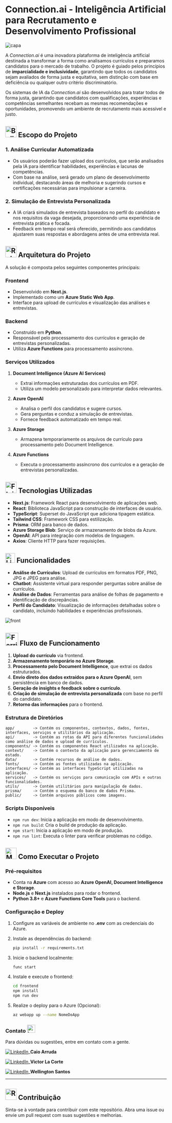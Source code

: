 # Connection.ai - Inteligência Artificial para Recrutamento e Desenvolvimento Profissional

![capa](https://github.com/devcaiada/connection.ai/blob/main/assets/capa.jpg?raw=true)

A *Connection.ai* é uma inovadora plataforma de inteligência artificial destinada a transformar a forma como analisamos currículos e preparamos candidatos para o mercado de trabalho. O projeto é guiado pelos princípios de **imparcialidade e inclusividade**, garantindo que todos os candidatos sejam avaliados de forma justa e equitativa, sem distinção com base em deficiência ou qualquer outro critério discriminatório.

Os sistemas de IA da *Connection.ai* são desenvolvidos para tratar todos de forma justa, garantindo que candidatos com qualificações, experiências e competências semelhantes recebam as mesmas recomendações e oportunidades, promovendo um ambiente de recrutamento mais acessível e justo.

## <img src="https://raw.githubusercontent.com/Tarikul-Islam-Anik/Animated-Fluent-Emojis/master/Emojis/Activities/Bullseye.png" alt="Bullseye" width="35" height="35" /> Escopo do Projeto
### **1. Análise Curricular Automatizada**
- Os usuários poderão fazer upload dos currículos, que serão analisados pela IA para identificar habilidades, experiências e lacunas de competências.
- Com base na análise, será gerado um plano de desenvolvimento individual, destacando áreas de melhoria e sugerindo cursos e certificações necessárias para impulsionar a carreira.

### **2. Simulação de Entrevista Personalizada**
- A IA criará simulados de entrevista baseados no perfil do candidato e nos requisitos da vaga desejada, proporcionando uma experiência de entrevista prática e focada.
- Feedback em tempo real será oferecido, permitindo aos candidatos ajustarem suas respostas e abordagens antes de uma entrevista real.

## <img src="https://raw.githubusercontent.com/Tarikul-Islam-Anik/Animated-Fluent-Emojis/master/Emojis/Smilies/Robot.png" alt="Robot" width="35" height="35" /> Arquitetura do Projeto
A solução é composta pelos seguintes componentes principais:

### **Frontend**
- Desenvolvido em **Next.js**.
- Implementado como um **Azure Static Web App**.
- Interface para upload de currículos e visualização das análises e entrevistas.

### **Backend**
- Construído em **Python**.
- Responsável pelo processamento dos currículos e geração de entrevistas personalizadas.
- Utiliza **Azure Functions** para processamento assíncrono.

### **Serviços Utilizados**
1. **Document Intelligence (Azure AI Services)**
   - Extrai informações estruturadas dos currículos em PDF.
   - Utiliza um modelo personalizado para interpretar dados relevantes.

2. **Azure OpenAI**
   - Analisa o perfil dos candidatos e sugere cursos.
   - Gera perguntas e conduz a simulação de entrevistas.
   - Fornece feedback automatizado em tempo real.

3. **Azure Storage**
   - Armazena temporariamente os arquivos de currículo para processamento pelo Document Intelligence.

4. **Azure Functions**
   - Executa o processamento assíncrono dos currículos e a geração de entrevistas personalizadas.

## <img src="https://raw.githubusercontent.com/Tarikul-Islam-Anik/Animated-Fluent-Emojis/master/Emojis/Travel%20and%20places/Flying%20Saucer.png" alt="Flying Saucer" width="35" height="35" /> Tecnologias Utilizadas
- **Next.js**: Framework React para desenvolvimento de aplicações web.
- **React**: Biblioteca JavaScript para construção de interfaces de usuário.
- **TypeScript**: Superset do JavaScript que adiciona tipagem estática.
- **Tailwind CSS**: Framework CSS para estilização.
- **Prisma**: ORM para banco de dados.
- **Azure Storage Blob**: Serviço de armazenamento de blobs da Azure.
- **OpenAI**: API para integração com modelos de linguagem.
- **Axios**: Cliente HTTP para fazer requisições.

## <img src="https://raw.githubusercontent.com/Tarikul-Islam-Anik/Animated-Fluent-Emojis/master/Emojis/Objects/Light%20Bulb.png" alt="Light Bulb" width="30" height="30" /> Funcionalidades
- **Análise de Currículos**: Upload de currículos em formatos PDF, PNG, JPG e JPEG para análise.
- **Chatbot**: Assistente virtual para responder perguntas sobre análise de currículos.
- **Análise de Dados**: Ferramentas para análise de folhas de pagamento e identificação de discrepâncias.
- **Perfil do Candidato**: Visualização de informações detalhadas sobre o candidato, incluindo habilidades e experiências profissionais.

![front](https://github.com/devcaiada/connection.ai/blob/main/assets/front.png?raw=true)

## <img src="https://raw.githubusercontent.com/Tarikul-Islam-Anik/Animated-Fluent-Emojis/master/Emojis/Travel%20and%20places/Ferris%20Wheel.png" alt="Ferris Wheel" width="40" height="40" /> Fluxo de Funcionamento
1. **Upload do currículo** via frontend.
2. **Armazenamento temporário no Azure Storage**.
3. **Processamento pelo Document Intelligence**, que extrai os dados estruturados.
4. **Envio direto dos dados extraídos para o Azure OpenAI**, sem persistência em banco de dados.
5. **Geração de insights e feedback sobre o currículo**.
6. **Criação de simulação de entrevista personalizada** com base no perfil do candidato.
7. **Retorno das informações** para o frontend.

### **Estrutura de Diretórios**
```
app/        -> Contém os componentes, contextos, dados, fontes, interfaces, serviços e utilitários da aplicação.
api/        -> Contém as rotas da API para diferentes funcionalidades como análise de dados e upload de currículos.
components/ -> Contém os componentes React utilizados na aplicação.
context/    -> Contém o contexto da aplicação para gerenciamento de estado.
data/       -> Contém recursos de análise de dados.
fonts/      -> Contém as fontes utilizadas na aplicação.
interfaces/ -> Contém as interfaces TypeScript utilizadas na aplicação.
services/   -> Contém os serviços para comunicação com APIs e outras funcionalidades.
utils/      -> Contém utilitários para manipulação de dados.
prisma/     -> Contém o esquema do banco de dados Prisma.
public/     -> Contém arquivos públicos como imagens.
```

### **Scripts Disponíveis**
- `npm run dev`: Inicia a aplicação em modo de desenvolvimento.
- `npm run build`: Cria o build de produção da aplicação.
- `npm start`: Inicia a aplicação em modo de produção.
- `npm run lint`: Executa o linter para verificar problemas no código.

## <img src="https://raw.githubusercontent.com/Tarikul-Islam-Anik/Animated-Fluent-Emojis/master/Emojis/People%20with%20professions/Man%20Technologist%20Medium%20Skin%20Tone.png" alt="Man Technologist Medium Skin Tone" width="35" height="35" /> Como Executar o Projeto

### **Pré-requisitos**
- Conta na **Azure** com acesso ao **Azure OpenAI, Document Intelligence e Storage**.
- **Node.js** e **Next.js** instalados para rodar o frontend.
- **Python 3.8+** e **Azure Functions Core Tools** para o backend.

### **Configuração e Deploy**
1. Configure as variáveis de ambiente no **.env** com as credenciais do Azure.

2. Instale as dependências do backend:
   ```bash
   pip install -r requirements.txt
   ```

3. Inicie o backend localmente:
   ```bash
   func start
   ```

4. Instale e execute o frontend:
   ```bash
   cd frontend
   npm install
   npm run dev
   ```

5. Realize o deploy para o Azure (Opcional):
   ```bash
   az webapp up --name NomeDoApp
   ```


### **Contato** <img src="https://raw.githubusercontent.com/Tarikul-Islam-Anik/Animated-Fluent-Emojis/master/Emojis/Smilies/Love%20Letter.png" alt="Love Letter" width="25" height="25" />
Para dúvidas ou sugestões, entre em contato com a gente.

[![LinkedIn](https://img.shields.io/badge/Linkedin-%230077B5.svg?style=for-the-badge&logo=linkedin&logoColor=white)](https://www.linkedin.com/in/devcaiada)_**Caio Arruda**

[![LinkedIn](https://img.shields.io/badge/Linkedin-%230077B5.svg?style=for-the-badge&logo=linkedin&logoColor=white)](https://www.linkedin.com/in/victor-la-corte-348b81250/)_**Victor La Corte**

[![LinkedIn](https://img.shields.io/badge/Linkedin-%230077B5.svg?style=for-the-badge&logo=linkedin&logoColor=white)](https://www.linkedin.com/in/-wellington-santos/)_**Wellington Santos**

---

## <img src="https://raw.githubusercontent.com/Tarikul-Islam-Anik/Animated-Fluent-Emojis/master/Emojis/Travel%20and%20places/Rocket.png" alt="Rocket" width="35" height="35" /> Contribuição 

Sinta-se à vontade para contribuir com este repositório. Abra uma issue ou envie um pull request com suas sugestões e melhorias.
